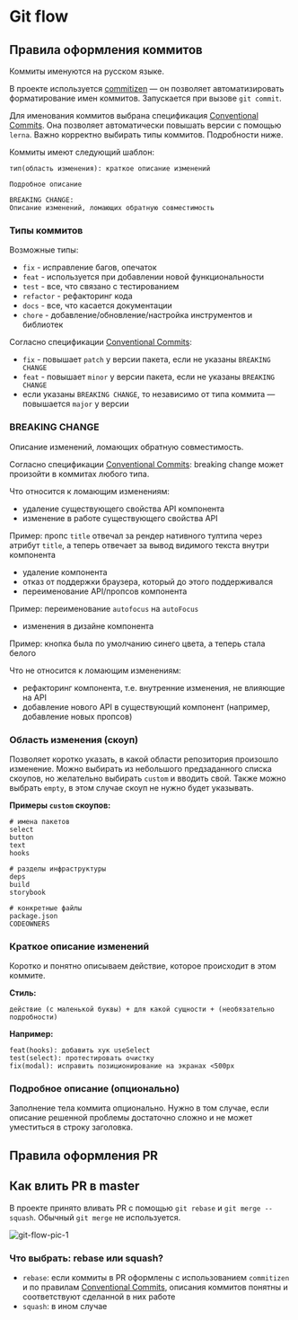 # Git flow

## Правила оформления коммитов

Коммиты именуются на русском языке.

В проекте используется [commitizen](http://commitizen.github.io/cz-cli/) — он позволяет автоматизировать форматирование имен коммитов. Запускается при вызове `git commit`.

Для именования коммитов выбрана спецификация [Conventional Commits](https://www.conventionalcommits.org/en/v1.0.0/). Она позволяет автоматически повышать версии с помощью `lerna`. Важно корректно выбирать типы коммитов. Подробности ниже.

Коммиты имеют следующий шаблон:

    тип(область изменения): краткое описание изменений

    Подробное описание

    BREAKING CHANGE:
    Описание изменений, ломающих обратную совместимость

### Типы коммитов

Возможные типы:

- `fix` - исправление багов, опечаток
- `feat` - используется при добавлении новой функциональности
- `test` - все, что связано с тестированием
- `refactor` - рефакторинг кода
- `docs` - все, что касается документации
- `chore` - добавление/обновление/настройка инструментов и библиотек

Согласно спецификации [Conventional Commits](https://www.conventionalcommits.org/en/v1.0.0/):

- `fix` - повышает `patch` у версии пакета, если не указаны `BREAKING CHANGE`
- `feat` - повышает `minor` у версии пакета, если не указаны `BREAKING CHANGE`
- если указаны `BREAKING CHANGE`, то независимо от типа коммита — повышается `major` у версии

### BREAKING CHANGE

Описание изменений, ломающих обратную совместимость.

Согласно спецификации [Conventional Commits](https://www.conventionalcommits.org/en/v1.0.0/):
breaking change может произойти в коммитах любого типа.

Что относится к ломающим изменениям:

- удаление существующего свойства API компонента
- изменение в работе существующего свойства API

Пример: пропс `title` отвечал за рендер нативного тултипа через атрибут `title`, а теперь отвечает за вывод видимого текста внутри компонента

- удаление компонента
- отказ от поддержки браузера, который до этого поддерживался
- переименование API/пропсов компонента

Пример: переименование `autofocus` на `autoFocus`

- изменения в дизайне компонента

Пример: кнопка была по умолчанию синего цвета, а теперь стала белого

Что не относится к ломающим изменениям:

- рефакторинг компонента, т.е. внутренние изменения, не влияющие на API
- добавление нового API в существующий компонент (например, добавление новых пропсов)

### Область изменения (скоуп)

Позволяет коротко указать, в какой области репозитория произошло изменение.
Можно выбирать из небольшого предзаданного списка скоупов, но желательно выбирать `custom` и вводить свой.
Также можно выбрать `empty`, в этом случае скоуп не нужно будет указывать.

**Примеры `custom` скоупов:**

    # имена пакетов
    select
    button
    text
    hooks

    # разделы инфраструктуры
    deps
    build
    storybook

    # конкретные файлы
    package.json
    CODEOWNERS

### Краткое описание изменений

Коротко и понятно описываем действие, которое происходит в этом коммите.

**Стиль:**

    действие (с маленькой буквы) + для какой сущности + (необязательно подробности)

**Например:**

    feat(hooks): добавить хук useSelect
    test(select): протестировать очистку
    fix(modal): исправить позиционирование на экранах <500px

### Подробное описание (опционально)

Заполнение тела коммита опционально. Нужно в том случае, если описание решенной проблемы достаточно сложно и не может уместиться в строку заголовка.

## Правила оформления PR

## Как влить PR в master

В проекте принято вливать PR с помощью `git rebase` и `git merge --squash`. Обычный `git merge` не используется.

![git-flow-pic-1](static/git-flow/git-flow-pic-1.png)

### Что выбрать: rebase или squash?

- `rebase`: если коммиты в PR оформлены с использованием `commitizen` и по правилам [Conventional Commits](https://www.conventionalcommits.org/en/v1.0.0/#summary), описания коммитов понятны и соответствуют сделанной в них работе
- `squash`: в ином случае
